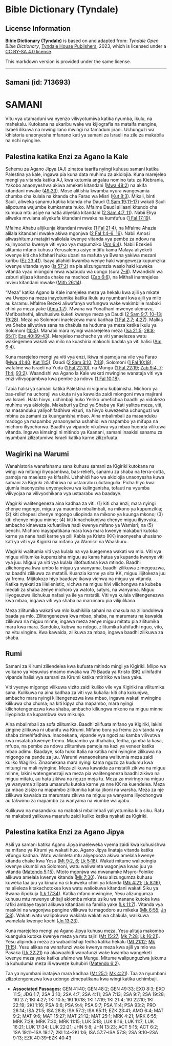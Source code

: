 # Bible Dictionary (Tyndale)

## License Information

**Bible Dictionary (Tyndale)** is based on and adapted from: _Tyndale Open Bible Dictionary_, [Tyndale House Publishers](https://tyndaleopenresources.com/), 2023, which is licensed under a [CC BY-SA 4.0 license](https://creativecommons.org/licenses/by-sa/4.0/legalcode.en).

This markdown version is provided under the same license.



--------------------------------

## Samani (id: 713693)

SAMANI
======

Vitu vya utamaduni wa nyenzo vilivyotumiwa katika nyumba, ikulu, na mahekalu. Kutokana na ukaribu wake wa kijiografia na mataifa mengine, Israeli ilikuwa na mwingiliano mwingi na tamaduni jirani. Uchunguzi wa kihistoria unaonyesha mfanano kati ya samani za Israeli na zile za makabila na nchi nyingine.

Palestina katika Enzi za Agano la Kale
--------------------------------------

Sehemu za Agano Jipya (AJ) zinatoa taarifa nyingi kuhusu samani katika Palestina ya kale, ingawa pia kuna data muhimu za akiolojia. Kuna marejeleo mengi ya vitanda katika AJ, kwa kutumia angalau nomino tatu za Kiebrania. Yakobo anaonyeshwa akiwa ameketi kitandani ([Mwa 48:2](https://ref.ly/Gen48:2)) na akifa kitandani mwake ([49:33](https://ref.ly/Gen49:33)). Mose alitishia kwamba vyura wangevamia chumba cha kulala na kitanda cha Farao wa Misri ([Kut 8:3](https://ref.ly/Exod8:3)). Mikali, binti Sauli, aliweka sanamu katika kitanda cha Daudi ([1 Sam 19:11–17](https://ref.ly/1Sam19:11-1Sam19:17)) wakati Sauli alipotuma wajumbe kumkamata huko. Mfalme Daudi alilaani kitendo cha kumuua mtu asiye na hatia aliyelala kitandani ([2 Sam 4:7, 11](https://ref.ly/2Sam4:7,2Sam4:11)). Nabii Eliya aliweka mvulana aliyekufa kitandani mwake na kumfufua ([1 Fal 17:19](https://ref.ly/1Kgs17:19)).

Mfalme Ahabu alijikunja kitandani mwake ([1 Fal 21:4](https://ref.ly/1Kgs21:4)), na Mfalme Ahazia alilala kitandani mwake akiwa mgonjwa ([2 Fal 1:4–6, 16](https://ref.ly/2Kgs1:4-2Kgs1:6,2Kgs1:16)). Nabii Amosi aliwashitumu matajiri waliolala kwenye vitanda vya pembe za ndovu na kujinyoosha kwenye viti vyao vya mapumziko ([Am 6:4](https://ref.ly/Amos6:4)). Nabii Ezekieli alitumia mfano kuhusu Yerusalemu asiye mtiifu kama Malaya aliyeketi kwenye kiti cha kifahari huku ubani na mafuta ya Bwana yakiwa mezani karibu ([Ez 23:41](https://ref.ly/Ezek23:41)). Isaya aliahidi kwamba wenye haki wangeweza kupumzika kwenye vitanda vyao ([Is 57:2](https://ref.ly/Isa57:2)) na pia alizungumzia wasio haki kuweka vitanda vyao miongoni mwa waabudu wa uongo (sura [7–8](https://ref.ly/Isa57:7-Isa57:8)). Mwandishi wa zaburi alijaza kitanda chake na machozi ([Zab 6:6](https://ref.ly/Ps6:6)), na Mithali inamrejelea mvivu kitandani mwake ([Mith 26:14](https://ref.ly/Prov26:14)).

“Meza” katika Agano la Kale inarejelea meza ya hekalu kwa ajili ya mkate wa Uwepo na meza inayotumika katika ikulu au nyumbani kwa ajili ya milo au karamu. Mfalme Bezeki aliwafanya wafungwa wake wakimbilie mabaki chini ya meza yake ([Amu 1:7](https://ref.ly/Judg1:7)). Mwana wa Yonathani mwenye ulemavu, Mefiboshethi, aliruhusiwa kuketi kwenye meza ya Daudi ([2 Sam 9:7, 10–13](https://ref.ly/2Sam9:7,2Sam9:10-2Sam9:13); [19:28](https://ref.ly/2Sam19:28)). Meza ya Solomoni inaelezewa mara kadhaa ([1 Fal 2:7](https://ref.ly/1Kgs2:7); [4:27](https://ref.ly/1Kgs4:27)). Malkia wa Sheba alivutiwa sana na chakula na huduma ya meza katika ikulu ya Solomoni ([10:5](https://ref.ly/1Kgs10:5)). Manabii mara nyingi wanarejelea meza ([Isa 21:5](https://ref.ly/Isa21:5); [28:8](https://ref.ly/Isa28:8); [65:11](https://ref.ly/Isa65:11); [Eze 40:39–43](https://ref.ly/Ezek40:39-Ezek40:43)). Marejeleo machache ya viti yanaelezea watu wakiegemea wakati wa milo na kuashiria makochi badala ya viti halisi ([Am 6:4](https://ref.ly/Amos6:4)).

Kuna marejeleo mengi ya viti vya enzi, ikiwa ni pamoja na vile vya Farao ([Mwa 41:40](https://ref.ly/Gen41:40); [Kut 11:5](https://ref.ly/Exod11:5)), Daudi ([2 Sam 3:10](https://ref.ly/2Sam3:10); [7:13](https://ref.ly/2Sam7:13)), Solomoni ([1 Fal 10:18](https://ref.ly/1Kgs10:18)), wafalme wa Israeli na Yuda ([1 Fal 22:10](https://ref.ly/1Kgs22:10)), na Mungu ([1 Fal 22:19](https://ref.ly/1Kgs22:19); [Zab 9:4, 7](https://ref.ly/Ps9:4,Ps9:7); [11:4](https://ref.ly/Ps11:4); [93:2](https://ref.ly/Ps93:2)). Waandishi wa Agano la Kale wakati mwingine wanataja viti vya enzi vilivyopambwa kwa pembe za ndovu ([1 Fal 10:18](https://ref.ly/1Kgs10:18)).

Tabia halisi ya samani katika Palestina ni vigumu kubainisha. Michoro ya bas\-relief na uchoraji wa ukuta ni ya kawaida zaidi miongoni mwa majirani wa Israeli. Hata hivyo, uchimbaji huko Yeriko umefichua baadhi ya vidokezo muhimu vya akiolojia. Makaburi ya Enzi ya Shaba ya Kati yalitoa meza, viti, na masanduku yaliyohifadhiwa vizuri, na hivyo kuwezesha uchunguzi wa mbinu za zamani za kuunganisha mbao. Aina mbalimbali za masanduku madogo ya mapambo yanaonyesha ushahidi wa mapambo ya mifupa na michoro iliyochorwa. Baadhi ya vipande vikubwa vya mbao huenda vilikuwa vitanda. Ingawa kimsingi ni mitindo ya Kaanani, samani inaakisi sanamu za nyumbani zilizotumiwa Israeli katika karne zilizofuata.

Wagiriki na Warumi
------------------

Wanahistoria wanafahamu sana kuhusu samani za Kigiriki kutokana na wingi wa mitungi iliyopambwa, bas\-reliefs, sanamu za shaba na terra\-cotta, pamoja na maelezo ya kifasihi. Ushahidi huo wa akiolojia unaonyesha kuwa samani za Kigiriki ziliathiriwa na ustaarabu uliotangulia. Picha hiyo kwa ujumla inaonyesha unyenyekevu wa kulinganisha, tofauti na vyumba vilivyojaa na vilivyoshikana vya ustaarabu wa baadaye.

Wagiriki walitengeneza aina kadhaa za viti: (1\) kiti cha enzi, mara nyingi chenye mgongo, miguu ya maumbo mbalimbali, na mikono ya kupumzikia; (2\) kiti chepesi chenye mgongo uliopinda na mikono ya kuunga mkono; (3\) kiti chenye miguu minne; (4\) kiti kinachokunjwa chenye miguu iliyovuka, ambacho kinaweza kufuatiliwa hadi kwenye mifano ya Wamisri; na (5\) benchi. Michoro inayopatikana mara kwa mara kwenye makaburi kutoka karne ya nane hadi karne ya pili Kabla ya Kristo (KK) inaonyesha uhusiano kati ya viti vya Kigiriki na mifano ya Wamisri na Waashuru.

Wagiriki walitumia viti vya kulala na vya kuegemea wakati wa mlo. Viti vya miguu vilitumika kupumzisha miguu au kama hatua ya kupanda kwenye viti vya juu. Miguu ya viti vya kulala ilitofautiana kwa mtindo. Baadhi zilichongwa kwa umbo la miguu ya wanyama, baadhi zilikuwa zimegeuzwa, na baadhi zilikuwa za mstatili. Kuanzia karne ya sita KK, miguu ilijitokeza juu ya fremu. Mijitokozo hiyo baadaye ikawa vichwa na miguu ya vitanda. Katika nyakati za Hellenistic, vichwa na miguu hivi vilichongwa na kubeba medali za shaba zenye michoro ya watoto, satyrs, na wanyama. Miguu iliyogeuzwa ilichukua nafasi ya ile ya mstatili. Viti vya kulala vilitengenezwa kwa mbao, ingawa viti vya shaba na marumaru pia vilijulikana.

Meza zilitumika wakati wa mlo kushikilia sahani na chakula na ziliondolewa baada ya mlo. Zilitengenezwa kwa mbao, shaba, na marumaru na kawaida zilikuwa na miguu minne, ingawa meza zenye miguu mitatu pia zilitumika mara kwa mara. Sanduku, kubwa na ndogo, zilitumika kuhifadhi nguo, vito, na vitu vingine. Kwa kawaida, zilikuwa za mbao, ingawa baadhi zilikuwa za shaba.

Rumi
----

Samani za Kirumi ziliendelea kwa kufuata mitindo mingi ya Kigiriki. Mlipo wa volkano ya Vesuvius mnamo mwaka wa 79 Baada ya Kristo (BK) ulihifadhi vipande halisi vya samani za Kirumi katika mtiririko wa lava yake.

Viti vyenye migongo vilikuwa vizito zaidi kuliko vile vya Kigiriki na vilitumika sana. Kulikuwa na aina kadhaa za viti vya kukalia: kiti cha kukunjwa, ambacho mara nyingi kilitengenezwa kwa mbao, ingawa wakati mwingine kilikuwa cha chuma; na kiti kipya cha mapambo, mara nyingi kilichotengenezwa kwa shaba, ambacho kiliungwa mkono na miguu minne iliyopinda na kupambwa kwa mikunjo.

Aina mbalimbali za sofa zilitumika. Baadhi zilifuata mifano ya Kigiriki, lakini zingine zilikuwa ni ubunifu wa Kirumi. Mifano bora ya fremu za vitanda vya shaba zimehifadhiwa. Inaonekana, vipande vya ngozi au kamba vilivutwa kwa msalaba kwenye fremu. Mapambo ya dhahabu, fedha, gamba la kasa, mfupa, na pembe za ndovu zilitumiwa pamoja na kazi ya veneer katika mbao adimu. Baadaye, sofa huko Italia na katika nchi nyingine zilikuwa na migongo na pande za juu. Warumi wanaonekana walitumia meza zaidi kuliko Wagiriki. Zinaonekana mara nyingi kama nguzo za kudumu kwa mitungi na mali nyingine. Meza zilikuwa kawaida za mstatili zikiwa na miguu minne, lakini watengenezaji wa meza pia walitengeneza baadhi zikiwa na miguu mitatu, au hata zikiwa na nguzo moja tu. Meza za mviringo na miguu ya wanyama zilipata umaarufu kutoka karne ya nne KK na kuendelea. Meza za mbao zisizo na mapambo zilitumika katika jikoni na warsha. Meza za nje zilikuwa kawaida za marumaru zikiwa na miguu ya wanyama iliyochongwa au takwimu za mapambo za wanyama na viumbe wa ajabu.

Kulikuwa na masanduku na maboksi mbalimbali yaliyotumika kila siku. Rafu na makabati yalikuwa maarufu zaidi kuliko katika nyakati za Kigiriki.

Palestina katika Enzi za Agano Jipya
------------------------------------

Asili ya samani katika Agano Jipya inaeleweka vyema zaidi kwa kuhusishwa na mifano ya Kirumi ya wakati huo. Agano Jipya linataja vitanda katika vifungu kadhaa. Watu walimleta mtu aliyepooza akiwa amelala kwenye kitanda chake kwa Yesu ([Mt 9:2, 6](https://ref.ly/Matt9:2,Matt9:6); [Lk 5:18](https://ref.ly/Luke5:18)). Wakati mitume walipoingia kwenye ukumbi wa Solomoni, watu waliwaleta wagonjwa kwao juu ya vitanda ([Matendo 5:15](https://ref.ly/Acts5:15)). Mtoto mgonjwa wa mwanamke Msyro\-Foinike alikuwa amelala kwenye kitanda ([Mk 7:30](https://ref.ly/Mark7:30)). Yesu alizungumza kuhusu kuweka taa juu ya kinara na si kuiweka chini ya kitanda ([Mk 4:21](https://ref.ly/Mark4:21); [Lk 8:16](https://ref.ly/Luke8:16)), na alieleza kitakachotokea kwa watu waliokuwa kitandani wakati Siku ya Bwana ilipokuja ([Lk 17:34](https://ref.ly/Luke17:34)). Katika mfano mwingine, Yesu alizungumza kuhusu mtu mwenye uhitaji akiomba mkate usiku wa manane kutoka kwa rafiki ambaye tayari alikuwa kitandani na familia yake ([Lk 11:7](https://ref.ly/Luke11:7)). Vitanda vya maskini na wagonjwa pengine vilikuwa tu magodoro au mikeka ([Mk 6:55](https://ref.ly/Mark6:55); [Jn 5:8](https://ref.ly/John5:8)). Wakati watu walipokuwa wakilala wakati wa chakula, walikuwa wamelala kwenye kochi ([Jn 13:23](https://ref.ly/John13:23)).

Kuna marejeleo mengi ya Agano Jipya kuhusu meza. Yesu alitaja makombo kuanguka kutoka kwenye meza ya mtu tajiri ([Mt 15:27](https://ref.ly/Matt15:27); [Mk 7:28](https://ref.ly/Mark7:28); [Lk 16:21](https://ref.ly/Luke16:21)). Yesu alipindua meza za wabadilishaji fedha katika hekalu ([Mt 21:12](https://ref.ly/Matt21:12); [Mk 11:15](https://ref.ly/Mark11:15)). Yesu alikaa na wanafunzi wake kwenye meza kwa ajili ya mlo wa Pasaka ([Lk 22:21](https://ref.ly/Luke22:21)) na akawaahidi wanafunzi wake kwamba wangeketi kwenye meza yake katika ufalme wa Mungu. Mitume walipunguziwa jukumu la kuhudumia meza ili waweze kuhubiri ([Matendo 6:2](https://ref.ly/Acts6:2)).

Taa ya nyumbani inatajwa mara kadhaa ([Mt 25:1](https://ref.ly/Matt25:1); [Mk 4:21](https://ref.ly/Mark4:21)). Taa za nyumbani zilizotengenezwa kwa udongo zimepatikana kwa wingi katika uchimbaji.

* **Associated Passages:** GEN 41:40; GEN 48:2; GEN 49:33; EXO 8:3; EXO 11:5; JDG 1:7; 2SA 3:10; 2SA 4:7; 2SA 4:11; 2SA 7:13; 2SA 9:7; 2SA 19:28; 1KI 2:7; 1KI 4:27; 1KI 10:5; 1KI 10:18; 1KI 17:19; 1KI 21:4; 1KI 22:10; 1KI 22:19; 2KI 1:16; PSA 6:6; PSA 9:4; PSA 9:7; PSA 11:4; PSA 93:2; PRO 26:14; ISA 21:5; ISA 28:8; ISA 57:2; ISA 65:11; EZK 23:41; AMO 6:4; MAT 9:2; MAT 9:6; MAT 15:27; MAT 21:12; MAT 25:1; MRK 4:21; MRK 6:55; MRK 7:28; MRK 7:30; MRK 11:15; LUK 5:18; LUK 8:16; LUK 11:7; LUK 16:21; LUK 17:34; LUK 22:21; JHN 5:8; JHN 13:23; ACT 5:15; ACT 6:2; 1SA 19:11–1SA 19:17; 2KI 1:4–2KI 1:6; ISA 57:7–ISA 57:8; 2SA 9:10–2SA 9:13; EZK 40:39–EZK 40:43

